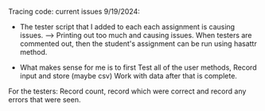 Tracing code:
current issues 9/19/2024:

- The tester script that I added to each each assignment is causing issues. --> Printing out too much and causing issues. When testers are commented out, then the student's assignment can be run using hasattr method.

- What makes sense for me is to first
  Test all of the user methods,
  Record input and store (maybe csv)
  Work with data after that is complete.

For the testers: 
    Record count, record which were correct and record any errors that were seen. 
    